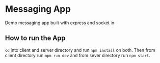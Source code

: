 # Messaging App

Demo messaging app built with express and socket io

## How to run the App

`cd` into client and server directory and run `npm install` on both. Then from client directory run `npm run dev` and from sever directory run `npm start`.
